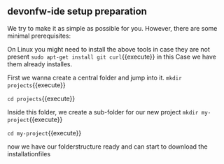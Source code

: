 ## devonfw-ide setup preparation

We try to make it as simple as possible for you. However, there are some minimal prerequisites:

On Linux you might need to install the above tools in case they are not present
`sudo apt-get install git curl`{{execute}}
in this Case we have them already installes.

First we wanna create a central folder and jump into it.
`mkdir projects`{{execute}}

`cd projects`{{execute}}

Inside this folder, we create a sub-folder for our new project
`mkdir my-project`{{execute}}

`cd my-project`{{execute}}

now we have our folderstructure ready and can start to download the installationfiles